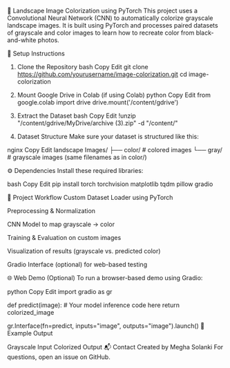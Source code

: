 🌄 Landscape Image Colorization using PyTorch
This project uses a Convolutional Neural Network (CNN) to automatically colorize grayscale landscape images. It is built using PyTorch and processes paired datasets of grayscale and color images to learn how to recreate color from black-and-white photos.

🚀 Setup Instructions
1. Clone the Repository
bash
Copy
Edit
git clone https://github.com/yourusername/image-colorization.git
cd image-colorization

3. Mount Google Drive in Colab (if using Colab)
python
Copy
Edit
from google.colab import drive
drive.mount('/content/gdrive')

5. Extract the Dataset
bash
Copy
Edit
!unzip "/content/gdrive/MyDrive/archive (3).zip" -d "/content/"

7. Dataset Structure
Make sure your dataset is structured like this:

nginx
Copy
Edit
landscape Images/
├── color/  # colored images
└── gray/   # grayscale images (same filenames as in color/)

⚙️ Dependencies
Install these required libraries:

bash
Copy
Edit
pip install torch torchvision matplotlib tqdm pillow gradio

🧠 Project Workflow
Custom Dataset Loader using PyTorch

Preprocessing & Normalization

CNN Model to map grayscale → color

Training & Evaluation on custom images

Visualization of results (grayscale vs. predicted color)

Gradio Interface (optional) for web-based testing

🌐 Web Demo (Optional)
To run a browser-based demo using Gradio:

python
Copy
Edit
import gradio as gr

def predict(image):
    # Your model inference code here
    return colorized_image

gr.Interface(fn=predict, inputs="image", outputs="image").launch()
📸 Example Output

Grayscale Input	Colorized Output
📬 Contact
Created by Megha Solanki
For questions, open an issue on GitHub.


 











